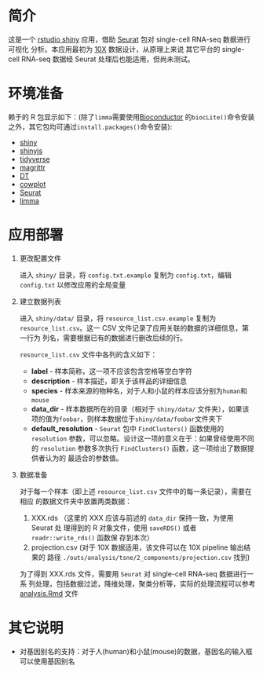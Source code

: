 # 简介

这是一个 [rstudio shiny](https://shiny.rstudio.com/) 应用，借助
[Seurat](http://satijalab.org/seurat/) 包对 single-cell RNA-seq 数据进行可视化
分析。本应用最初为 [10X](https://www.10xgenomics.com/) 数据设计，从原理上来说
其它平台的 single-cell RNA-seq 数据经 Seurat 处理后也能适用，但尚未测试。

# 环境准备

赖于的 R 包显示如下：(除了`limma`需要使用[Bioconductor](http://bioconductor.org/)
的`biocLite()`命令安装之外，其它包均可通过`install.packages()`命令安装):

* [shiny](https://github.com/rstudio/shiny)
* [shinyjs](https://github.com/daattali/shinyjs)
* [tidyverse](https://github.com/tidyverse/tidyverse)
* [magrittr](https://github.com/tidyverse/magrittr)
* [DT](https://github.com/rstudio/DT)
* [cowplot](https://github.com/wilkelab/cowplot)
* [Seurat](https://github.com/satijalab/seurat)
* [limma](https://github.com/cran/limma)

# 应用部署

1. 更改配置文件

    进入 `shiny/` 目录，将 `config.txt.example` 复制为 `config.txt`，编辑
    `config.txt` 以修改应用的全局变量

2. 建立数据列表

    进入 `shiny/data/` 目录，将 `resource_list.csv.example` 复制为
    `resource_list.csv`。这一 CSV 文件记录了应用关联的数据的详细信息，第一行为
    列名，需要根据已有的数据进行删改后续的行。

    `resource_list.csv` 文件中各列的含义如下：

    * __label__ - 样本简称，这一项不应该包含空格等空白字符
    * __description__ - 样本描述，即关于该样品的详细信息
    * __species__ - 样本来源的物种名，对于人和小鼠的样本应该分别为`human`和`mouse`
    * __data_dir__ - 样本数据所在的目录（相对于 `shiny/data/`  文件夹），如果该
      项的值为`foobar`，则样本数据位于`shiny/data/foobar`文件夹下
    * __default_resolution__ - `Seurat` 包中 `FindClusters()` 函数使用的
      `resolution` 参数，可以忽略。设计这一项的意义在于：如果曾经使用不同的
      `resolution` 参数多次执行 `FindClusters()` 函数，这一项给出了数据提供者认为的
      最适合的参数值。

3. 数据准备

    对于每一个样本（即上述 `resource_list.csv` 文件中的每一条记录），需要在相应
    的数据文件夹中放置两类数据：

    1. XXX.rds （这里的 XXX 应该与前述的 `data_dir` 保持一致，为使用 Seurat 处
       理得到的 R 对象文件，使用 `saveRDS()` 或者 `readr::write_rds()`  函数保
       存到本次）
    2. projection.csv (对于 10X 数据适用，该文件可以在 10X pipeline 输出结果的
       路径 `./outs/analysis/tsne/2_components/projection.csv` 找到)

    为了得到 XXX.rds 文件，需要用 `Seurat` 对 single-cell RNA-seq 数据进行一系
    列处理，包括数据过滤，降维处理，聚类分析等，实际的处理流程可以参考
    [analysis.Rmd](shiny/example/analysis.Rmd) 文件


# 其它说明

* 对基因别名的支持：对于人(human)和小鼠(mouse)的数据，基因名的输入框可以使用基因别名
